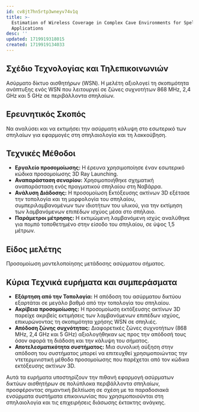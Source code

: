 ```yaml
---
id: cv8jt7hn5rtp3wneyv74v1q
title: >-
  Estimation of Wireless Coverage in Complex Cave Environments for Speleology
  Applications
desc: ''
updated: 1719919318015
created: 1719919134033
---
```


## Σχέδιο Τεχνολογίας και Τηλεπικοινωνιών
Ασύρματο δίκτυο αισθητήρων (WSN). Η μελέτη αξιολογεί τη σκοπιμότητα ανάπτυξης ενός WSN που λειτουργεί σε ζώνες συχνοτήτων 868 MHz, 2,4 GHz και 5 GHz σε περιβάλλοντα σπηλαίων.

## Ερευνητικός Σκοπός
Να αναλύσει και να εκτιμήσει την ασύρματη κάλυψη στο εσωτερικό των σπηλαίων για εφαρμογές στη σπηλαιολογία και τη λακκούβηση.

## Τεχνικές Μέθοδοι
- **Εργαλείο προσομοίωσης:** Η έρευνα χρησιμοποίησε έναν εσωτερικό κώδικα προσομοίωσης 3D Ray Launching.
- **Αναπαράσταση σεναρίου:** Χρησιμοποιήθηκε σχηματική αναπαράσταση ενός πραγματικού σπηλαίου στη Ναβάρρα.
- **Ανάλυση Διάδοσης:** Η προσομοίωση Εκτόξευσης ακτίνων 3D εξέτασε την τοπολογία και τη μορφολογία του σπηλαίου, συμπεριλαμβανομένων των ιδιοτήτων του υλικού, για την εκτίμηση των λαμβανόμενων επιπέδων ισχύος μέσα στο σπήλαιο.
- **Παράμετροι μέτρησης:** Η εκτιμώμενη λαμβανόμενη ισχύς αναλύθηκε για πομπό τοποθετημένο στην είσοδο του σπηλαίου, σε ύψος 1,5 μέτρων.

## Είδος μελέτης
Προσομοίωση μοντελοποίησης μετάδοσης ασύρματου σήματος.

## Κύρια Τεχνικά ευρήματα και συμπεράσματα
- **Εξάρτηση από την Τοπολογία:** Η απόδοση του ασύρματου δικτύου εξαρτάται σε μεγάλο βαθμό από την τοπολογία του σπηλαίου.
- **Ακρίβεια προσομοίωσης:** Η προσομοίωση εκτόξευσης ακτίνων 3D παρείχε ακριβείς εκτιμήσεις των λαμβανόμενων επιπέδων ισχύος, επικυρώνοντας τη σκοπιμότητα χρήσης WSN σε σπηλιές.
- **Απόδοση ζώνης συχνότητας:** Διαφορετικές ζώνες συχνοτήτων (868 MHz, 2,4 GHz και 5 GHz) αξιολογήθηκαν ως προς την απόδοσή τους όσον αφορά τη διάδοση και την κάλυψη του σήματος.
- **Αποτελεσματικότητα συστήματος:** Μια συνολική αύξηση στην απόδοση του συστήματος μπορεί να επιτευχθεί χρησιμοποιώντας την ντετερμινιστική μέθοδο προσομοίωσης που παρέχεται από τον κώδικα εκτόξευσης ακτίνων 3D.

Αυτά τα ευρήματα υποστηρίζουν την πιθανή εφαρμογή ασύρματων δικτύων αισθητήρων σε πολύπλοκα περιβάλλοντα σπηλαίων, προσφέροντας σημαντική βελτίωση σε σχέση με τα παραδοσιακά ενσύρματα συστήματα επικοινωνίας που χρησιμοποιούνται στη σπηλαιολογία και τις επιχειρήσεις διάσωσης έκτακτης ανάγκης.
